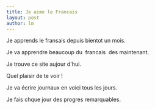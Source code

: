 ```yaml
---
title: Je aime le Francais 
layout: post
author: lm
---
```

<p>Je apprends le fransais depuis bientot un mois.</p>
<p>Je va apprendre beaucoup du  francais  des maintenant.</p>
<p>Je trouve ce site aujour d&#39;hui.</p>
<p>Quel plaisir de te voir !</p>
<p>Je va écrire journaux en voici tous les jours.</p>
<p>Je fais chque jour des progres remarquables. </p>
